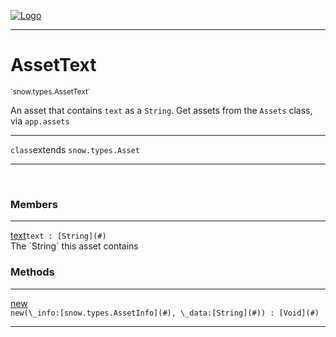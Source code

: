
[![Logo](../../../images/logo.png)](../../../api/index.html)

---



<h1>AssetText</h1>
<small>`snow.types.AssetText`</small>

An asset that contains `text` as a `String`. Get assets from the `Assets` class, via `app.assets`

---

`class`extends <code><span>snow.types.Asset</span></code>

---

&nbsp;
&nbsp;



<h3>Members</h3> <hr/><span class="member apipage">
                <a name="text"><a class="lift" href="#text">text</a></a><code class="signature apipage">text : [String](#)</code><br/></span>
            <span class="small_desc_flat">The `String` this asset contains</span>





<h3>Methods</h3> <hr/><span class="method apipage">
            <a name="new"><a class="lift" href="#new">new</a></a> <div class="clear"></div><code class="signature apipage">new(\_info:[snow.types.AssetInfo](#)<span></span>, \_data:[String](#)<span></span>) : [Void](#)</code><br/><span class="small_desc_flat"></span>
        </span>
    





---

&nbsp;
&nbsp;
&nbsp;
&nbsp;
